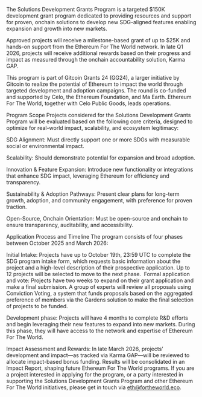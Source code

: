 The Solutions Development Grants Program is a targeted $150K development grant program dedicated to providing resources and support for proven, onchain solutions to develop new SDG-aligned features enabling expansion and growth into new markets. 

Approved projects will receive a milestone-based grant of up to $25K and hands-on support from the Ethereum For The World network. In late Q1 2026, projects will receive additional rewards based on their progress and impact as measured through the onchain accountability solution, Karma GAP.

This program is part of Gitcoin Grants 24 (GG24), a larger initiative by Gitcoin to realize the potential of Ethereum to impact the world through targeted development and adoption campaigns. The round is co-funded and supported by Celo, the Ethereum Foundation, and Ma Earth. Ethereum For The World, together with Celo Public Goods, leads operations.

Program Scope
Projects considered for the Solutions Development Grants Program will be evaluated based on the following core criteria, designed to optimize for real-world impact, scalability, and ecosystem legitimacy:

SDG Alignment: Must directly support one or more SDGs with measurable social or environmental impact.

Scalability: Should demonstrate potential for expansion and broad adoption.

Innovation & Feature Expansion: Introduce new functionality or integrations that enhance SDG impact, leveraging Ethereum for efficiency and transparency.

Sustainability & Adoption Pathways: Present clear plans for long-term growth, adoption, and community engagement, with preference for proven traction.

Open-Source, Onchain Orientation: Must be open-source and onchain to ensure transparency, auditability, and accessibility.

Application Process and Timeline
The program consists of four phases between October 2025 and March 2026:

Initial Intake: Projects have up to October 19th, 23:59 UTC to complete the SDG program intake form, which requests basic information about the project and a high-level description of their prospective application. Up to 12 projects will be selected to move to the next phase.
‍
Formal application and vote: Projects have two weeks to expand on their grant application and make a final submission. A group of experts will review all proposals using Conviction Voting, a system that funds proposals based on the aggregated preference of members via the Gardens solution to make the final selection of projects to be funded.

Development phase: Projects will have 4 months to complete R&D efforts and begin leveraging their new features to expand into new markets. During this phase, they will have access to the network and expertise of Ethereum For The World.

Impact Assessment and Rewards: In late March 2026, projects’ development and impact—as tracked via Karma GAP—will be reviewed to allocate impact-based bonus funding. Results will be consolidated in an Impact Report, shaping future Ethereum For The World programs.
If you are a project interested in applying for the program, or a party interested in supporting the Solutions Development Grants Program and other Ethereum For The World initiatives, please get in touch via eth@fortheworld.eco.